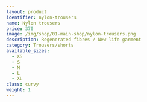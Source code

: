 ```yaml
---
layout: product
identifier: nylon-trousers
name: Nylon trousers
price: 370
image: /img/shop/01-main-shop/nylon-trousers.png
description: Regenerated fibres / New life garment
category: Trousers/shorts
available_sizes:
  - XS
  - S
  - M
  - L
  - XL
class: curvy
weight: 1
---
```

